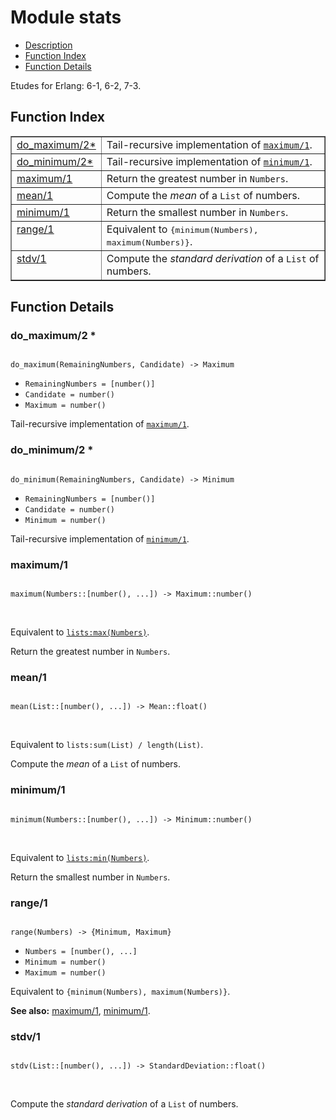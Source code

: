 

# Module stats #
* [Description](#description)
* [Function Index](#index)
* [Function Details](#functions)

Etudes for Erlang: 6-1, 6-2, 7-3.

<a name="index"></a>

## Function Index ##


<table width="100%" border="1" cellspacing="0" cellpadding="2" summary="function index"><tr><td valign="top"><a href="#do_maximum-2">do_maximum/2*</a></td><td>Tail-recursive implementation of <a href="#maximum-1"><code>maximum/1</code></a>.</td></tr><tr><td valign="top"><a href="#do_minimum-2">do_minimum/2*</a></td><td>Tail-recursive implementation of <a href="#minimum-1"><code>minimum/1</code></a>.</td></tr><tr><td valign="top"><a href="#maximum-1">maximum/1</a></td><td>Return the greatest number in <code>Numbers</code>.</td></tr><tr><td valign="top"><a href="#mean-1">mean/1</a></td><td>Compute the <em>mean</em> of a <code>List</code> of numbers.</td></tr><tr><td valign="top"><a href="#minimum-1">minimum/1</a></td><td>Return the smallest number in <code>Numbers</code>.</td></tr><tr><td valign="top"><a href="#range-1">range/1</a></td><td>Equivalent to <tt>{minimum(Numbers), maximum(Numbers)}</tt>.</td></tr><tr><td valign="top"><a href="#stdv-1">stdv/1</a></td><td>Compute the <em>standard derivation</em> of a <code>List</code> of numbers.</td></tr></table>


<a name="functions"></a>

## Function Details ##

<a name="do_maximum-2"></a>

### do_maximum/2 * ###

<pre><code>
do_maximum(RemainingNumbers, Candidate) -&gt; Maximum
</code></pre>

<ul class="definitions"><li><code>RemainingNumbers = [number()]</code></li><li><code>Candidate = number()</code></li><li><code>Maximum = number()</code></li></ul>

Tail-recursive implementation of [`maximum/1`](#maximum-1).

<a name="do_minimum-2"></a>

### do_minimum/2 * ###

<pre><code>
do_minimum(RemainingNumbers, Candidate) -&gt; Minimum
</code></pre>

<ul class="definitions"><li><code>RemainingNumbers = [number()]</code></li><li><code>Candidate = number()</code></li><li><code>Minimum = number()</code></li></ul>

Tail-recursive implementation of [`minimum/1`](#minimum-1).

<a name="maximum-1"></a>

### maximum/1 ###

<pre><code>
maximum(Numbers::[number(), ...]) -&gt; Maximum::number()
</code></pre>
<br />

Equivalent to [`lists:max(Numbers)`](lists.md#max-1).

Return the greatest number in `Numbers`.

<a name="mean-1"></a>

### mean/1 ###

<pre><code>
mean(List::[number(), ...]) -&gt; Mean::float()
</code></pre>
<br />

Equivalent to `lists:sum(List) / length(List)`.

Compute the _mean_ of a `List` of numbers.

<a name="minimum-1"></a>

### minimum/1 ###

<pre><code>
minimum(Numbers::[number(), ...]) -&gt; Minimum::number()
</code></pre>
<br />

Equivalent to [`lists:min(Numbers)`](lists.md#min-1).

Return the smallest number in `Numbers`.

<a name="range-1"></a>

### range/1 ###

<pre><code>
range(Numbers) -&gt; {Minimum, Maximum}
</code></pre>

<ul class="definitions"><li><code>Numbers = [number(), ...]</code></li><li><code>Minimum = number()</code></li><li><code>Maximum = number()</code></li></ul>

Equivalent to `{minimum(Numbers), maximum(Numbers)}`.

__See also:__ [maximum/1](#maximum-1), [minimum/1](#minimum-1).

<a name="stdv-1"></a>

### stdv/1 ###

<pre><code>
stdv(List::[number(), ...]) -&gt; StandardDeviation::float()
</code></pre>
<br />

Compute the _standard derivation_ of a `List` of numbers.

